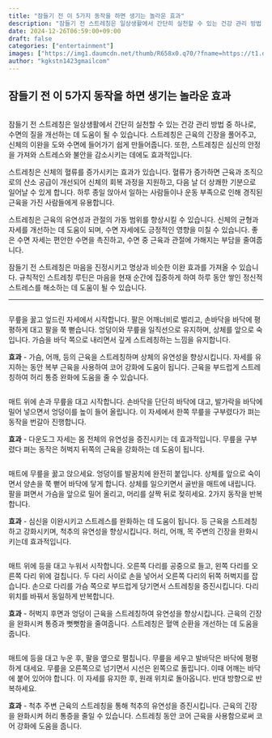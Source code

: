 ```yaml
---
title: "잠들기 전 이 5가지 동작을 하면 생기는 놀라운 효과"
description: "잠들기 전 스트레칭은 일상생활에서 간단히 실천할 수 있는 건강 관리 방법 중 하나로, 수면의 질을 개선하는 데 도움이 될 수 있습니다. 스트레칭은 근육의 긴장을 풀어주고, 신체의 이완을 도와 수면에 들어가기 쉽게 만들어줍니다. 또한, 스트레칭은 심신의 안정을 가져와 스"
date: 2024-12-26T06:59:00+09:00
draft: false
categories: ["entertainment"]
images: ["https://img1.daumcdn.net/thumb/R658x0.q70/?fname=https://t1.daumcdn.net/news/202404/05/tenbody/20240405172745357rnzk.jpg", "https://t1.daumcdn.net/news/202404/05/tenbody/20240405172745754uiuf.gif", "https://t1.daumcdn.net/news/202404/05/tenbody/20240405172746413dzrc.gif", "https://t1.daumcdn.net/news/202404/05/tenbody/20240405172746972cims.gif", "https://t1.daumcdn.net/news/202404/05/tenbody/20240405172747543odhu.gif"]
author: "kgkstn1423gmailcom"
---
```


<h2 >잠들기 전 이 5가지 동작을 하면 생기는 놀라운 효과</h2> <figure ><img src="https://img1.daumcdn.net/thumb/R658x0.q70/?fname=https://t1.daumcdn.net/news/202404/05/tenbody/20240405172745357rnzk.jpg" alt=""/></figure> <p>잠들기 전 스트레칭은 일상생활에서 간단히 실천할 수 있는 건강 관리 방법 중 하나로, 수면의 질을 개선하는 데 도움이 될 수 있습니다. 스트레칭은 근육의 긴장을 풀어주고, 신체의 이완을 도와 수면에 들어가기 쉽게 만들어줍니다. 또한, 스트레칭은 심신의 안정을 가져와 스트레스와 불안을 감소시키는 데에도 효과적입니다.</p> <p>스트레칭은 신체의 혈류를 증가시키는 효과가 있습니다. 혈류가 증가하면 근육과 조직으로의 산소 공급이 개선되어 신체의 회복 과정을 지원하고, 다음 날 더 상쾌한 기분으로 일어날 수 있게 합니다. 하루 종일 앉아서 일하는 사람들이나 운동 부족으로 인해 경직된 근육을 가진 사람들에게 유용합니다.</p> <p>스트레칭은 근육의 유연성과 관절의 가동 범위를 향상시킬 수 있습니다. 신체의 균형과 자세를 개선하는 데 도움이 되며, 수면 자세에도 긍정적인 영향을 미칠 수 있습니다. 좋은 수면 자세는 편안한 수면을 촉진하고, 수면 중 근육과 관절에 가해지는 부담을 줄여줍니다.</p> <p>잠들기 전 스트레칭은 마음을 진정시키고 명상과 비슷한 이완 효과를 가져올 수 있습니다. 규칙적인 스트레칭 루틴은 마음을 현재 순간에 집중하게 하여 하루 동안 쌓인 정신적 스트레스를 해소하는 데 도움이 될 수 있습니다.</p> <hr /> <figure ><img src="https://t1.daumcdn.net/news/202404/05/tenbody/20240405172745754uiuf.gif" alt=""/></figure> <p>무릎을 꿇고 엎드린 자세에서 시작합니다. 팔은 어깨너비로 벌리고, 손바닥을 바닥에 평평하게 대고 팔을 쭉 뻗습니다. 엉덩이와 무릎을 일직선으로 유지하며, 상체를 앞으로 숙입니다. 가슴을 바닥 쪽으로 내리면서 깊게 스트레칭하는 느낌을 유지합니다.</p> <p><strong>효과</strong> - 가슴, 어깨, 등의 근육을 스트레칭하며 상체의 유연성을 향상시킵니다. 자세를 유지하는 동안 복부 근육을 사용하여 코어 강화에 도움이 됩니다. 근육을 부드럽게 스트레칭하여 허리 통증 완화에 도움을 줄 수 있습니다.</p> <figure ><img src="https://t1.daumcdn.net/news/202404/05/tenbody/20240405172746413dzrc.gif" alt=""/></figure> <p>매트 위에 손과 무릎을 대고 시작합니다. 손바닥을 단단히 바닥에 대고, 발가락을 바닥에 밀어 넣으면서 엉덩이를 높이 들어 올립니다. 이 자세에서 한쪽 무릎을 구부렸다가 펴는 동작을 번갈아 진행합니다.</p> <p><strong>효과</strong> - 다운도그 자세는 몸 전체의 유연성을 증진시키는 데 효과적입니다. 무릎을 구부렸다 펴는 동작은 허벅지 뒤쪽의 근육을 강화하는 데 도움이 됩니다.</p> <figure ><img src="https://t1.daumcdn.net/news/202404/05/tenbody/20240405172746972cims.gif" alt=""/></figure> <p>매트에 무릎을 꿇고 앉으세요. 엉덩이를 발꿈치에 완전히 붙입니다. 상체를 앞으로 숙이면서 양손을 쭉 뻗어 바닥에 닿게 합니다. 상체를 일으키면서 골반을 매트에 내립니다. 팔을 펴면서 가슴을 앞으로 밀어 올리고, 머리를 살짝 뒤로 젖히세요. 2가지 동작을 반복합니다.</p> <p><strong>효과</strong> - 심신을 이완시키고 스트레스를 완화하는 데 도움이 됩니다. 등 근육을 스트레칭하고 강화시키며, 척추의 유연성을 향상시킵니다. 허리, 어깨, 목 주변의 긴장을 완화시키는데 효과적입니다.</p> <figure ><img src="https://t1.daumcdn.net/news/202404/05/tenbody/20240405172747543odhu.gif" alt=""/></figure> <p>매트 위에 등을 대고 누워서 시작합니다. 오른쪽 다리를 공중으로 들고, 왼쪽 다리를 오른쪽 다리 위에 걸칩니다. 두 다리 사이로 손을 넣어서 오른쪽 다리의 뒤쪽 허벅지를 잡습니다. 손으로 다리를 가슴 쪽으로 부드럽게 당기면서 스트레칭을 증진시킵니다. 다리 위치를 바꿔서 동일하게 반복합니다.</p> <p><strong>효과</strong> - 허벅지 후면과 엉덩이 근육을 스트레칭하여 유연성을 향상시킵니다. 근육의 긴장을 완화시켜 통증과 뻣뻣함을 줄여줍니다. 스트레칭은 혈액 순환을 개선하는 데 도움을 줍니다.</p> <figure ><img src="https://t1.daumcdn.net/news/202404/05/tenbody/20240405172748297pyde.gif" alt=""/></figure> <p>매트에 등을 대고 누운 후, 팔을 옆으로 펼칩니다. 무릎을 세우고 발바닥은 바닥에 평평하게 대세요. 무릎을 오른쪽으로 넘기면서 시선은 왼쪽으로 돌립니다. 이때 어깨는 바닥에 붙어 있어야 합니다. 이 자세를 유지한 후, 원래 위치로 돌아옵니다. 반대 방향으로 반복하세요.</p> <p><strong>효과</strong> - 척추 주변 근육의 스트레칭을 통해 척추의 유연성을 증진시킵니다. 근육의 긴장을 완화시켜 허리 통증을 줄일 수 있습니다. 스트레칭 동안 코어 근육을 사용함으로써 코어 강화에 도움을 줍니다.</p>